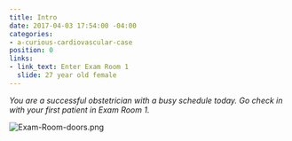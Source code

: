 ```yaml
---
title: Intro
date: 2017-04-03 17:54:00 -04:00
categories:
- a-curious-cardiovascular-case
position: 0
links:
- link_text: Enter Exam Room 1
  slide: 27 year old female
---
```


*You are a successful obstetrician with a busy schedule today. Go check in with your first patient in Exam Room 1.*

![Exam-Room-doors.png](/uploads/Exam-Room-doors.png)
